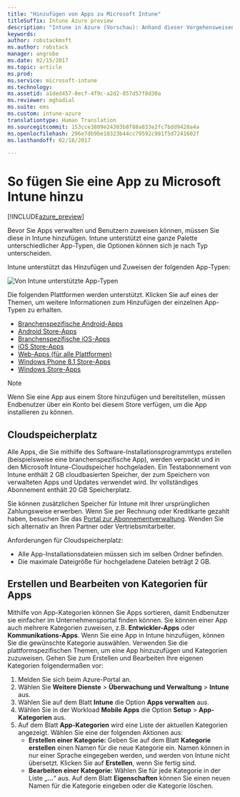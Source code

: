 ```yaml
---
title: "Hinzufügen von Apps zu Microsoft Intune"
titleSuffix: Intune Azure preview
description: "Intune in Azure (Vorschau): Anhand dieser Vorgehensweisen können Sie Ihre Apps in Intune für die Zuweisung zu Benutzern und Geräten vorbereiten. "
keywords: 
author: robstackmsft
ms.author: robstack
manager: angrobe
ms.date: 02/15/2017
ms.topic: article
ms.prod: 
ms.service: microsoft-intune
ms.technology: 
ms.assetid: a1ded457-0ecf-4f9c-a2d2-857d57f8d30a
ms.reviewer: mghadial
ms.suite: ems
ms.custom: intune-azure
translationtype: Human Translation
ms.sourcegitcommit: 153cce3809e24303b8f88a833e2fc7bdd9428a4a
ms.openlocfilehash: 296e7db9be18323b44cc79592c981f5d7241602f
ms.lasthandoff: 02/18/2017

---
```


# <a name="how-to-add-an-app-to-microsoft-intune"></a>So fügen Sie eine App zu Microsoft Intune hinzu

[!INCLUDE[azure_preview](../includes/azure_preview.md)]

Bevor Sie Apps verwalten und Benutzern zuweisen können, müssen Sie diese in Intune hinzufügen. Intune unterstützt eine ganze Palette unterschiedlicher App-Typen, die Optionen können sich je nach Typ unterscheiden.

Intune unterstützt das Hinzufügen und Zuweisen der folgenden App-Typen:

![Von Intune unterstützte App-Typen](./media/app-types.png)

Die folgenden Plattformen werden unterstützt. Klicken Sie auf eines der Themen, um weitere Informationen zum Hinzufügen der einzelnen App-Typen zu erhalten.

- [Branchenspezifische Android-Apps](/intune-azure/manage-apps/android-lob-app)
- [Android Store-Apps](/intune-azure/manage-apps/android-store-app)
- [Branchenspezifische iOS-Apps](/intune-azure/manage-apps/ios-lob-app)
- [iOS Store-Apps](/intune-azure/manage-apps/ios-store-app)
- [Web-Apps (für alle Plattformen)](/intune-azure/manage-apps/web-app)
- [Windows Phone 8.1 Store-Apps](/intune-azure/manage-apps/windows-phone-8-1-store-app)
- [Windows Store-Apps](/intune-azure/manage-apps/windows-store-app)

> [!NOTE]
> Wenn Sie eine App aus einem Store hinzufügen und bereitstellen, müssen Endbenutzer über ein Konto bei diesem Store verfügen, um die App installieren zu können.

## <a name="cloud-storage-space"></a>Cloudspeicherplatz
Alle Apps, die Sie mithilfe des Software-Installationsprogrammtyps erstellen (beispielsweise eine branchenspezifische App), werden verpackt und in den Microsoft Intune-Cloudspeicher hochgeladen. Ein Testabonnement von Intune enthält 2 GB cloudbasierten Speicher, der zum Speichern von verwalteten Apps und Updates verwendet wird. Ihr vollständiges Abonnement enthält 20 GB Speicherplatz.

Sie können zusätzlichen Speicher für Intune mit Ihrer ursprünglichen Zahlungsweise erwerben.  Wenn Sie per Rechnung oder Kreditkarte gezahlt haben, besuchen Sie das [Portal zur Abonnementverwaltung](https://portal.office.com/adminportal/home?switchtomodern=true#/subscriptions).  Wenden Sie sich alternativ an Ihren Partner oder Vertriebsmitarbeiter.

Anforderungen für Cloudspeicherplatz:

-   Alle App-Installationsdateien müssen sich im selben Ordner befinden.
-   Die maximale Dateigröße für hochgeladene Dateien beträgt 2 GB.

## <a name="how-to-create-and-edit-categories-for-apps"></a>Erstellen und Bearbeiten von Kategorien für Apps 

Mithilfe von App-Kategorien können Sie Apps sortieren, damit Endbenutzer sie einfacher im Unternehmensportal finden können. Sie können einer App auch mehrere Kategorien zuweisen, z.B. **Entwickler-Apps** oder **Kommunikations-Apps**. Wenn Sie eine App in Intune hinzufügen, können Sie die gewünschte Kategorie auswählen. Verwenden Sie die plattformspezifischen Themen, um eine App hinzuzufügen und Kategorien zuzuweisen. Gehen Sie zum Erstellen und Bearbeiten Ihre eigenen Kategorien folgendermaßen vor: 

1. Melden Sie sich beim Azure-Portal an. 
2. Wählen Sie **Weitere Dienste** > **Überwachung und Verwaltung** > **Intune** aus. 
3. Wählen Sie auf dem Blatt **Intune** die Option **Apps verwalten** aus. 
4. Wählen Sie in der Workload **Mobile Apps** die Option **Setup** > **App-Kategorien** aus. 
5. Auf dem Blatt **App-Kategorien** wird eine Liste der aktuellen Kategorien angezeigt. Wählen Sie eine der folgenden Aktionen aus: 
    - **Erstellen einer Kategorie:** Geben Sie auf dem Blatt **Kategorie erstellen** einen Namen für die neue Kategorie ein. Namen können in nur einer Sprache eingegeben werden, und werden von Intune nicht übersetzt. Klicken Sie auf **Erstellen**, wenn Sie fertig sind.
    - **Bearbeiten einer Kategorie:** Wählen Sie für jede Kategorie in der Liste „**...**“ aus. Auf dem Blatt **Eigenschaften** können Sie einen neuen Namen für die Kategorie eingeben oder die Kategorie löschen.




